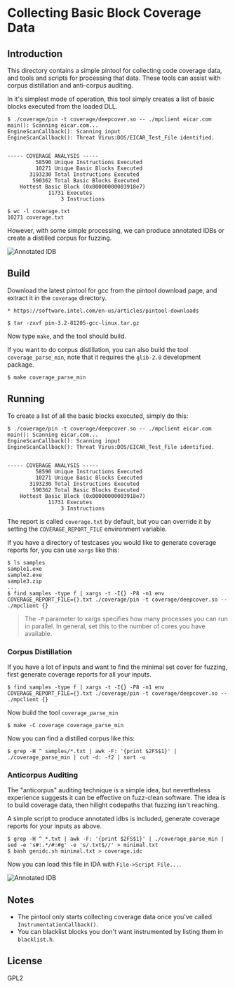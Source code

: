 # Collecting Basic Block Coverage Data
## Introduction

This directory contains a simple pintool for collecting code coverage data, and
tools and scripts for processing that data. These tools can assist with corpus
distillation and anti-corpus auditing.

In it's simplest mode of operation, this tool simply creates a list of basic
blocks executed from the loaded DLL.

```
$ ./coverage/pin -t coverage/deepcover.so -- ./mpclient eicar.com
main(): Scanning eicar.com...
EngineScanCallback(): Scanning input
EngineScanCallback(): Threat Virus:DOS/EICAR_Test_File identified.


----- COVERAGE ANALYSIS -----
         58590 Unique Instructions Executed
         10271 Unique Basic Blocks Executed
       3193230 Total Instructions Executed
        590362 Total Basic Blocks Executed
    Hottest Basic Block (0x00000000003918e7)
             11731 Executes
                 3 Instructions

$ wc -l coverage.txt
10271 coverage.txt
```

However, with some simple processing, we can produce annotated IDBs or create a
distilled corpus for fuzzing.

![Annotated IDB](https://raw.githubusercontent.com/taviso/loadlibrary/master/doc/annotatedidb.png)

## Build

Download the latest pintool for gcc from the pintool download page, and extract
it in the `coverage` directory.

    * https://software.intel.com/en-us/articles/pintool-downloads

```
$ tar -zxvf pin-3.2-81205-gcc-linux.tar.gz
```

Now type `make`, and the tool should build.

If you want to do corpus distillation, you can also build the tool
`coverage_parse_min`, note that it requires the `glib-2.0` development package.

```
$ make coverage_parse_min
```

## Running

To create a list of all the basic blocks executed, simply do this:

```
$ ./coverage/pin -t coverage/deepcover.so -- ./mpclient eicar.com
main(): Scanning eicar.com...
EngineScanCallback(): Scanning input
EngineScanCallback(): Threat Virus:DOS/EICAR_Test_File identified.


----- COVERAGE ANALYSIS -----
         58590 Unique Instructions Executed
         10271 Unique Basic Blocks Executed
       3193230 Total Instructions Executed
        590362 Total Basic Blocks Executed
    Hottest Basic Block (0x00000000003918e7)
             11731 Executes
                 3 Instructions
```

The report is called `coverage.txt` by default, but you can override it by
setting the `COVERAGE_REPORT_FILE` environment variable.

If you have a directory of testcases you would like to generate coverage
reports for, you can use `xargs` like this:

```
$ ls samples
sample1.exe
sample2.exe
sample3.zip
...
$ find samples -type f | xargs -t -I{} -P8 -n1 env COVERAGE_REPORT_FILE={}.txt ./coverage/pin -t coverage/deepcover.so -- ./mpclient {}
```

> The `-P` parameter to xargs specifies how many processes you can run in
> parallel. In general, set this to the number of cores you have available.

### Corpus Distillation

If you have a lot of inputs and want to find the minimal set cover for fuzzing,
first generate coverage reports for all your inputs.

```
$ find samples -type f | xargs -t -I{} -P8 -n1 env COVERAGE_REPORT_FILE={}.txt ./coverage/pin -t coverage/deepcover.so -- ./mpclient {}
```

Now build the tool `coverage_parse_min`

```
$ make -C coverage coverage_parse_min
```

Now you can find a distilled corpus like this:

```
$ grep -H ^ samples/*.txt | awk -F: '{print $2FS$1}' | ./coverage_parse_min | cut -d: -f2 | sort -u
```

### Anticorpus Auditing

The "anticorpus" auditing technique is a simple idea, but nevertheless
experience suggests it can be effective on fuzz-clean software. The idea is to
build coverage data, then hilight codepaths that fuzzing isn't reaching.

A simple script to produce annotated idbs is included, generate coverage
reports for your inputs as above.

```
$ grep -H ^ *.txt | awk -F: '{print $2FS$1}' | ./coverage_parse_min | sed -e 's#:.*/#:#g' -e 's/.txt$//' > minimal.txt
$ bash genidc.sh minimal.txt > coverage.idc
```

Now you can load this file in IDA with `File->Script File...`.

![Annotated IDB](https://raw.githubusercontent.com/taviso/loadlibrary/master/doc/annotatedidb.png)

## Notes

* The pintool only starts collecting coverage data once you've called `InstrumentationCallback()`.
* You can blacklist blocks you don't want instrumented by listing them in `blacklist.h`.

## License

GPL2

